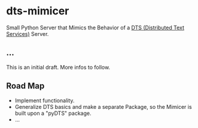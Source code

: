 # dts-mimicer
Small Python Server that Mimics the Behavior of a [DTS (Distributed Text Services)](https://distributed-text-services.github.io/specifications/) Server.

## ...
This is an initial draft. More infos to follow.


## Road Map
- Implement functionality.
- Generalize DTS basics and make a separate Package, so the Mimicer is built upon a "pyDTS" package.
- ...
